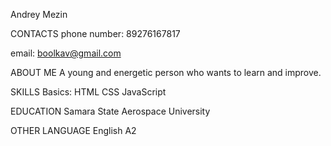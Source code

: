 Andrey Mezin

CONTACTS
phone number: 89276167817

email: boolkav@gmail.com

ABOUT ME
A young and energetic person who wants to learn and improve.

SKILLS
Basics:
HTML
CSS
JavaScript

EDUCATION
Samara State Aerospace University

OTHER LANGUAGE
English A2
